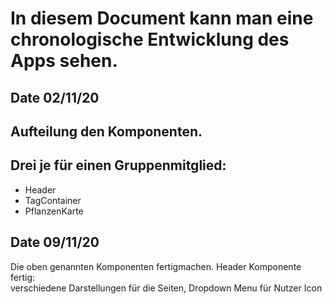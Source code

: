 # In diesem Document kann man eine chronologische Entwicklung des Apps sehen.

## Date 02/11/20
## Aufteilung den Komponenten.
## Drei je für einen Gruppenmitglied:

- Header
- TagContainer
- PflanzenKarte

## Date 09/11/20

Die oben genannten Komponenten fertigmachen.
Header Komponente fertig:
    <br> verschiedene Darstellungen für die Seiten, Dropdown Menu für Nutzer Icon